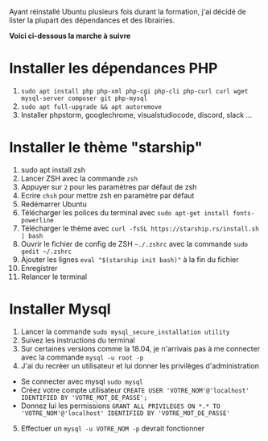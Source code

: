 Ayant réinstallé Ubuntu plusieurs fois durant la formation, j'ai décidé de lister la plupart des dépendances et des librairies.

__Voici ci-dessous la marche à suivre__

# Installer les dépendances PHP
1. `sudo apt install php php-xml php-cgi php-cli php-curl curl wget mysql-server composer git php-mysql`
2. `sudo apt full-upgrade && apt autoremove`
3. Installer phpstorm, googlechrome, visualstudiocode, discord, slack ...

# Installer le thème "starship"
1. sudo apt install zsh
2. Lancer ZSH avec la commande `zsh`
3. Appuyer sur `2` pour les paramètres par défaut de zsh
4. Ecrire `chsh` pour mettre zsh en paramètre par défaut
5. Redémarrer Ubuntu
6. Télécharger les polices du terminal avec `sudo apt-get install fonts-powerline`
7. Télécharger le thème avec `curl -fsSL https://starship.rs/install.sh | bash`
8. Ouvrir le fichier de config de ZSH `~./.zshrc` avec la commande `sudo gedit ~/.zshrc`
9. Ajouter les lignes `eval "$(starship init bash)"` à la fin du fichier
10. Enregistrer
11. Relancer le terminal

# Installer Mysql
1. Lancer la commande `sudo mysql_secure_installation utility`
2. Suivez les instructions du terminal
3. Sur certaines versions comme la 18.04, je n'arrivais pas à me connecter avec la commande `mysql -u root -p`
4. J'ai du recréer un utilisateur et lui donner les privilèges d'administration
- Se connecter avec mysql `sudo mysql`
- Créez votre compte utilisateur `CREATE USER 'VOTRE_NOM'@'localhost' IDENTIFIED BY 'VOTRE_MOT_DE_PASSE';`
- Donnez lui les permissions `GRANT ALL PRIVILEGES ON *.* TO 'VOTRE_NOM'@'localhost' IDENTIFIED BY 'VOTRE_MOT_DE_PASSE'`
5. Effectuer un `mysql -u VOTRE_NOM -p` devrait fonctionner